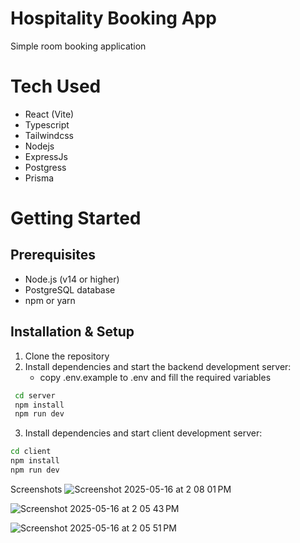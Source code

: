 # Hospitality Booking App

Simple room booking application

# Tech Used

- React (Vite)
- Typescript
- Tailwindcss
- Nodejs
- ExpressJs
- Postgress
- Prisma

# Getting Started

## Prerequisites

- Node.js (v14 or higher)
- PostgreSQL database
- npm or yarn

## Installation & Setup

1. Clone the repository
2. Install dependencies and start the backend development server:
   - copy .env.example to .env and fill the required variables

```bash
 cd server
 npm install
 npm run dev
```

3. Install dependencies and start client development server:

```bash
cd client
npm install
npm run dev
```
Screenshots
![Screenshot 2025-05-16 at 2 08 01 PM](https://github.com/user-attachments/assets/e6f01149-d1ad-4f82-903c-6e7e535a3187)

![Screenshot 2025-05-16 at 2 05 43 PM](https://github.com/user-attachments/assets/fc5d13c3-e697-443c-80f9-a8f577b5bd9e)

![Screenshot 2025-05-16 at 2 05 51 PM](https://github.com/user-attachments/assets/fcf9049f-a956-49cc-b31e-abdb1ffe9632)







